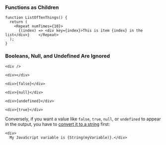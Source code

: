 
### Functions as Children
```
function ListOfTenThings() {
  return (
    <Repeat numTimes={10}>
      {(index) => <div key={index}>This is item {index} in the list</div>}    </Repeat>
  );
}
```
### Booleans, Null, and Undefined Are Ignored
```
<div />

<div></div>

<div>{false}</div>

<div>{null}</div>

<div>{undefined}</div>

<div>{true}</div>
```
Conversely, if you want a value like  `false`,  `true`,  `null`, or  `undefined`  to appear in the output, you have to  [convert it to a string](https://developer.mozilla.org/en-US/docs/Web/JavaScript/Reference/Global_Objects/String#String_conversion)  first:

```
<div>
  My JavaScript variable is {String(myVariable)}.</div>
```
